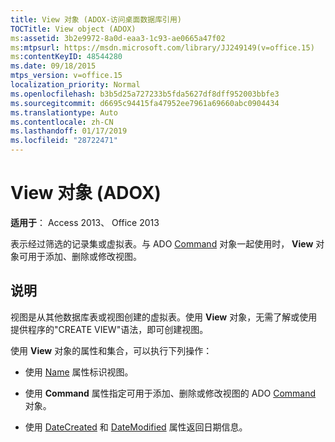 ```yaml
---
title: View 对象 (ADOX-访问桌面数据库引用)
TOCTitle: View object (ADOX)
ms:assetid: 3b2e9972-8a0d-eaa3-1c93-ae0665a47f02
ms:mtpsurl: https://msdn.microsoft.com/library/JJ249149(v=office.15)
ms:contentKeyID: 48544280
ms.date: 09/18/2015
mtps_version: v=office.15
localization_priority: Normal
ms.openlocfilehash: b3b5d25a727233b5fda5627df8dff952003bbfe3
ms.sourcegitcommit: d6695c94415fa47952ee7961a69660abc0904434
ms.translationtype: Auto
ms.contentlocale: zh-CN
ms.lasthandoff: 01/17/2019
ms.locfileid: "28722471"
---
```

# <a name="view-object-adox"></a>View 对象 (ADOX)


**适用于**： Access 2013、 Office 2013

表示经过筛选的记录集或虚拟表。与 ADO [Command](command-object-ado.md) 对象一起使用时， **View** 对象可用于添加、删除或修改视图。

## <a name="remarks"></a>说明

视图是从其他数据库表或视图创建的虚拟表。使用 **View** 对象，无需了解或使用提供程序的"CREATE VIEW"语法，即可创建视图。

使用 **View** 对象的属性和集合，可以执行下列操作：

  - 使用 [Name](name-property-adox.md) 属性标识视图。

  - 使用 **Command** 属性指定可用于添加、删除或修改视图的 ADO [Command](command-property-adox.md) 对象。

  - 使用 [DateCreated](datecreated-property-adox.md) 和 [DateModified](datemodified-property-adox.md) 属性返回日期信息。

